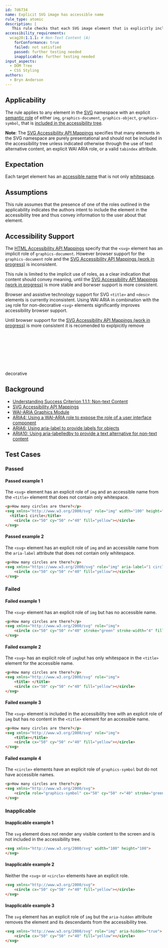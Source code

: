 ```yaml
---
id: 7d6734
name: Explicit SVG image has accessible name
rule_type: atomic
description: |
   This rule checks that each SVG image element that is explicitly included in the accessibility tree has an accessible name.
accessibility_requirements:
  wcag20:1.1.1: # Non-Text Content (A)
    forConformance: true
    failed: not satisfied
    passed: further testing needed
    inapplicable: further testing needed
input_aspects:
  - DOM Tree
  - CSS Styling
authors:
  - Bryn Anderson
---
```


## Applicability

The rule applies to any element in the [SVG](https://www.w3.org/2000/svg) namespace with an explicit [semantic role](#semantic-role) of either `img`, `graphics-document`, `graphics-object`, `graphics-symbol`, that is [included in the accessibility tree](#included-in-the-accessibility-tree).

**Note**: The [SVG Accessibility API Mappings](https://www.w3.org/TR/svg-aam-1.0/#include_elements) specifies that many elements in the SVG namespace are purely presentational and should not be included in the accessibility tree unless indicated otherwise through the use of text alternative content, an explicit WAI ARIA role, or a valid `tabindex` attribute.

## Expectation

Each target element has an [accessible name](#accessible-name) that is not only [whitespace](#whitespace).

## Assumptions

This rule assumes that the presence of one of the roles outlined in the applicability indicates the authors intent to include the element in the accessibility tree and thus convey information to the user about that element.

## Accessibility Support

The [HTML Accessibility API Mappings](https://www.w3.org/TR/html-aam-1.0/#html-element-role-mappings) specify that the `<svg>` element has an implicit role of `graphics-document`. However browser support for the `graphics-document` role and the [SVG Accessibility API Mappings (work in progress)](https://www.w3.org/TR/svg-aam-1.0) is inconsistent.

This rule is limited to the implicit use of roles, as a clear indication that content should convey meaning, until the [SVG Accessibility API Mappings (work in progress)](https://www.w3.org/TR/svg-aam-1.0) is more stable and borwser support is more consistent.

Browser and assistive technology support for SVG `<title>` and `<desc>` elements is currently inconsistent. Using WAI ARIA in combination with the `img` role for non-decorative `<svg>` elements significantly improves accessibility browser support.

Until browser support for the [SVG Accessibility API Mappings (work in progress)](https://www.w3.org/TR/svg-aam-1.0) is more consistent it is recomended to explpicitly remove decorative <svg> elements from the accessibility tree.

## Background

- [Understanding Success Criterion 1.1.1: Non-text Content](https://www.w3.org/WAI/WCAG21/Understanding/non-text-content.html)
- [SVG Accessibility API Mappings](https://www.w3.org/TR/svg-aam-1.0)
- [WAI-ARIA Graphics Module](https://www.w3.org/TR/graphics-aria-1.0/)
- [ARIA4: Using a WAI-ARIA role to expose the role of a user interface component](https://www.w3.org/WAI/WCAG21/Techniques/aria/ARIA4)
- [ARIA6: Using aria-label to provide labels for objects](https://www.w3.org/WAI/WCAG21/Techniques/aria/ARIA6)
- [ARIA10: Using aria-labelledby to provide a text alternative for non-text content](https://www.w3.org/WAI/WCAG21/Techniques/aria/ARIA10)

## Test Cases

### Passed

#### Passed example 1

The `<svg>` element has an explicit role of `img` and an accessible name from the `<title>` elememt that does not contain only whitespace.

```html
<p>How many circles are there?</p>
<svg xmlns="http://www.w3.org/2000/svg" role="img" width="100" height="100">
  <title>1 circle</title>
	<circle cx="50" cy="50" r="40" fill="yellow"></circle>
</svg>
```

#### Passed example 2

The `<svg>` element has an explicit role of `img` and an accessible name from the `aria-label` attribute that does not contain only whitespace.

```html
<p>How many circles are there?</p>
<svg xmlns="https://www.w3.org/2000/svg" role="img" aria-label="1 circle">
	<circle cx="50" cy="50" r="40" fill="yellow"></circle>
</svg>
```

### Failed

#### Failed example 1

The `<svg>` element has an explicit role of `img` but has no accessible name.

```html
<p>How many circles are there?</p>
<svg xmlns="http://www.w3.org/2000/svg" role="img">
	<circle cx="50" cy="50" r="40" stroke="green" stroke-width="4" fill="yellow"></circle>
</svg>
```

#### Failed example 2

The `<svg>` has an explicit role of `img`but has only whitespace in the `<title>` element for the accessible name.

```html
<p>How many circles are there?</p>
<svg xmlns="http://www.w3.org/2000/svg" role="img">
	<title> </title>
  	<circle cx="50" cy="50" r="40" fill="yellow"></circle>
</svg>
```

#### Failed example 3

The `<svg>` element is included in the accessibility tree with an explicit role of `img` but has no content in the `<title>` element for an accessible name.
 
```html
<p>How many circles are there?</p>
<svg xmlns="http://www.w3.org/2000/svg" role="img">
	<title></title>
  	<circle cx="50" cy="50" r="40" fill="yellow"></circle>
</svg>
```

#### Failed example 4

The `<circle>` elements have an explicit role of `graphics-symbol` but do not have accessible names.

```html
<p>How many circles are there?</p>
<svg xmlns="http://www.w3.org/2000/svg">
	<circle role="graphics-symbol" cx="50" cy="50" r="40" stroke="green" stroke-width="4" fill="yellow"></circle>
</svg>
```

### Inapplicable

#### Inapplicable example 1

The `svg` element does not render any visible content to the screen and is not included in the accessibility tree. 

```html
<svg xmlns="http://www.w3.org/2000/svg" width="100" height="100">
</svg>
```

#### Inapplicable example 2

Neither the `<svg>` or `<circle>` elements have an explicit role.

```html
<svg xmlns="http://www.w3.org/2000/svg">
  	<circle cx="50" cy="50" r="40" fill="yellow"></circle>
</svg>
```

#### Inapplicable example 3

The `svg` element has an explicit role of `img` but the `aria-hidden` attribute removes the element and its descendants from the accessibility tree.

```html
<svg xmlns="http://www.w3.org/2000/svg" role="img" aria-hidden="true">
	<circle cx="50" cy="50" r="40" fill="yellow"></circle>
</svg>
```

